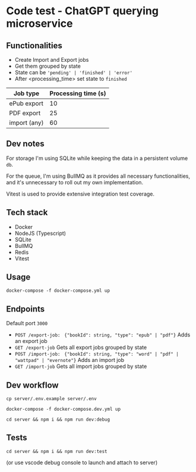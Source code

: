 # Code test - ChatGPT querying microservice

## Functionalities

- Create Import and Export jobs
- Get them grouped by state
- State can be `'pending' | 'finished' | 'error'`
- After <processing_time> set state to `finished`

| Job type     | Processing time (s) |
| ------------ | ------------------- |
| ePub export  | 10                  |
| PDF export   | 25                  |
| import (any) | 60                  |

## Dev notes

For storage I'm using SQLite while keeping the data in a persistent volume `db`.

For the queue, I'm using BullMQ as it provides all necessary functionalities, and it's unnecessary to roll out my own implementation.

Vitest is used to provide extensive integration test coverage.

## Tech stack

- Docker
- NodeJS (Typescript)
- SQLite
- BullMQ
- Redis
- Vitest

## Usage

`docker-compose -f docker-compose.yml up`

## Endpoints

Default port `3000`

- `POST /export-job: ` `{"bookId": string, "type": "epub" | "pdf"}` Adds an export job
- `GET /export-job` Gets all export jobs grouped by state
- `POST /import-job: ` `{"bookId": string, "type": "word" | "pdf" | "wattpad" | "evernote"}` Adds an import job
- `GET /import-job` Gets all import jobs grouped by state

## Dev workflow

`cp server/.env.example server/.env`

`docker-compose -f docker-compose.dev.yml up`

`cd server && npm i && npm run dev:debug`

## Tests

`cd server && npm i && npm run dev:test`

(or use vscode debug console to launch and attach to server)
